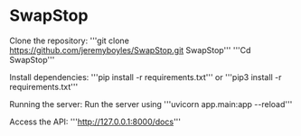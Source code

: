# SwapStop

Clone the repository:
'''git clone https://github.com/jeremyboyles/SwapStop.git SwapStop'''
'''Cd SwapStop'''

Install dependencies:
'''pip install -r requirements.txt'''
or
'''pip3 install -r requirements.txt'''

Running the server:
Run the server using '''uvicorn app.main:app --reload'''

Access the API:
'''http://127.0.0.1:8000/docs'''


